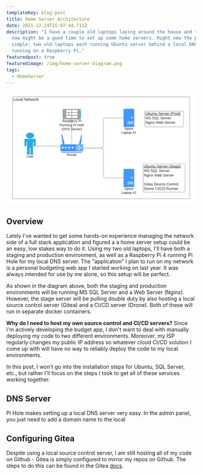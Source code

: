 ```yaml
---
templateKey: blog-post
title: Home Server Architecture
date: 2021-12-24T15:07:44.711Z
description: "I have a couple old laptops laying around the house and thought
  now might be a good time to set up some home servers. Right now the plan is
  simple: two old laptops each running Ubuntu server behind a local DNS server
  running on a Raspberry Pi."
featuredpost: true
featuredimage: /img/home-server-diagram.png
tags:
  - HomeServer
---
```

![Home Server Architecture](../../../static/img/home-server-diagram.png)

## Overview

Lately I've wanted to get some hands-on experience managing the network side of a full stack application and figured a a home server setup could be an easy, low stakes way to do it. Using my two old laptops, I'll have both a staging and production environment, as well as a Raspberry Pi 4 running Pi Hole for my local DNS server. The "application" I plan to run on my network is a personal budgeting web app I started working on last year. It was always intended for use by me alone, so this setup will be perfect.

As shown in the diagram above, both the staging and production environments will be running MS SQL Server and a Web Server (Nginx). However, the stage server will be pulling double duty by also hosting a local source control server (Gitea) and a CI/CD server (Drone). Both of these will run in separate docker containers.

**Why do I need to host my own source control and CI/CD servers?** Since I'm actively developing the budget app, I don't want to deal with manually deploying my code to two different environments. Moreover, my ISP regularly changes my public IP address so whatever cloud CI/CD solution I come up with will have no way to reliably deploy the code to my local environments.

In this post, I won't go into the installation steps for Ubuntu, SQL Server, etc., but rather I'll focus on the steps I took to get all of these services working together.

## DNS Server

Pi Hole makes setting up a local DNS server very easy. In the admin panel, you just need to add a domain name to the local 

## Configuring Gitea

Despite using a local source control server, I am still hosting all of my code on Github - Gitea is simply configured to mirror my repos on Github. The steps to do this can be found in the Gitea [docs](https://docs.gitea.io/en-us/repo-mirror/).


